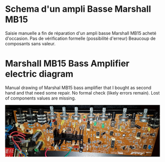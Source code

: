 # Schema d'un ampli Basse Marshall MB15
Saisie manuelle a fin de réparation d'un ampli basse Marshall MB15 acheté d'occasion. Pas de vérification formelle (possibilité d'erreur) Beaucoup de composants sans valeur.
# Marshall MB15 Bass Amplifier electric diagram
Manual drawing of Marshal MB15 bass amplifier that I bought as second hand and that need some repair. No formal check (likely errors remain). Lost of components values are missing.

![Alt text](https://raw.githubusercontent.com/8TN/Marshall-MB15-Bass-Amplifier-Ampli-Basse/master/MB15_board_picture.jpg)
